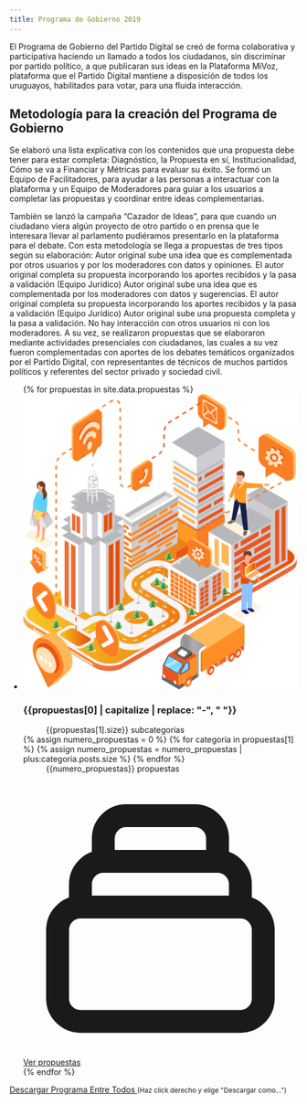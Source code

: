 ```yaml
---
title: Programa de Gobierno 2019
---
```


El Programa de Gobierno del Partido Digital se creó de forma colaborativa y participativa haciendo un llamado a todos los ciudadanos, sin discriminar por partido político, a que publicaran sus ideas en la Plataforma MiVoz, plataforma que el Partido Digital mantiene a disposición de todos los uruguayos, habilitados para votar, para una fluida interacción.

## Metodología para la creación del Programa de Gobierno

Se elaboró una lista explicativa con los contenidos que una propuesta debe tener para estar completa: Diagnóstico, la Propuesta en sí, Institucionalidad, Cómo se va a Financiar y Métricas para evaluar su éxito. Se formó un Equipo de Facilitadores, para ayudar a las personas a interactuar con la plataforma y un Equipo de Moderadores para guiar a los usuarios a completar las propuestas y coordinar entre ideas complementarias. 

También se lanzó la campaña “Cazador de Ideas”, para que cuando un ciudadano viera algún proyecto de otro partido o en prensa que le interesara llevar al parlamento pudiéramos presentarlo en la plataforma para el debate. Con esta metodología se llega a propuestas de tres tipos según su elaboración: Autor original sube una idea que es complementada por otros usuarios y por los moderadores con datos y opiniones. El autor original completa su propuesta incorporando los aportes recibidos y la pasa a validación (Equipo Jurídico) Autor original sube una idea que es complementada por los moderadores con datos y sugerencias. El autor original completa su propuesta incorporando los aportes recibidos y la pasa a validación (Equipo Jurídico) Autor original sube una propuesta completa y la pasa a validación. No hay interacción con otros usuarios ni con los moderadores. A su vez, se realizaron propuestas que se elaboraron mediante actividades presenciales con ciudadanos, las cuales a su vez fueron complementadas con aportes de los debates temáticos organizados por el Partido Digital, con representantes de técnicos de muchos partidos políticos y referentes del sector privado y sociedad civil.

<ul class="grid grid-cols-1 gap-6 sm:grid-cols-2 md:grid-cols-3 mt-7">
{% for propuestas in site.data.propuestas %}
  <li class="col-span-1 flex flex-col text-center bg-white dark:bg-black rounded-lg shadow divide-y divide-gray-200 border border-transparent dark:border-gray-800">
    <div class="flex-1 flex flex-col p-8">
      <img class="w-32 h-32 flex-shrink-0 mx-auto bg-black" src="/assets/img/programa_sociedad.png" alt="">
      <h3 class="mt-6 text-gray-900 dark:text-gray-100 text-sm font-medium">{{propuestas[0] | capitalize | replace: "-", " "}}</h3>
      <dl class="mt-1 flex-grow flex flex-col justify-between">
        <dd class="text-gray-500 dark:text-gray-400 text-sm">{{propuestas[1].size}} subcategorias</dd>
        {% assign numero_propuestas = 0 %}
        {% for categoria in propuestas[1] %}
            {% assign numero_propuestas = numero_propuestas | plus:categoria.posts.size %}
        {% endfor %}
        <dd class="text-gray-500 dark:text-gray-400 text-sm">{{numero_propuestas}} propuestas</dd>
      </dl>
    </div>
    <div>
      <div class="-mt-px flex divide-x divide-gray-200 dark:bg-gray-900">
        <div class="w-0 flex-1 flex">
          <a href="/programa-de-gobierno/{{propuestas[0]}}" class="relative -mr-px w-0 flex-1 inline-flex items-center justify-center py-4 text-sm text-orange-500 hover:text-orange-700 font-medium border border-transparent rounded-bl-lg">
            <svg class="w-6 h-6" fill="none" stroke="currentColor" viewBox="0 0 24 24" xmlns="http://www.w3.org/2000/svg"><path stroke-linecap="round" stroke-linejoin="round" stroke-width="2" d="M19 11H5m14 0a2 2 0 012 2v6a2 2 0 01-2 2H5a2 2 0 01-2-2v-6a2 2 0 012-2m14 0V9a2 2 0 00-2-2M5 11V9a2 2 0 012-2m0 0V5a2 2 0 012-2h6a2 2 0 012 2v2M7 7h10"></path></svg>
            <span class="ml-3">Ver propuestas</span>
          </a>
        </div>
      </div>
    </div>
  </li>
{% endfor %}
</ul>

<div class="mt-8 md:mt-10 sm:flex sm:justify-center">
    <div>
        <a href="/assets/docs/ProgramaEntreTodos.pdf" class="block w-full text-center rounded-lg border border-orange-500 bg-white dark:bg-black px-6 py-3 text-base leading-6 font-medium text-orange-500 hover:bg-orange-100 focus:outline-none focus:shadow-outline transition ease-in-out duration-150 mb-2" aria-describedby="tier-scale">
            Descargar Programa Entre Todos
        </a>
        <small class="text-gray-500 text-center block">(Haz click derecho y elige "Descargar como...")</small>
    </div>
</div>
